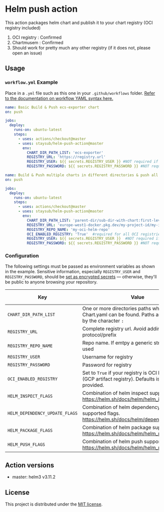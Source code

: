 # Helm push action

This action packages helm chart and publish it to your chart registry (OCI registry included)

1. OCI registry : Confirmed
2. Chartmusem : Confirmed
3. Should work for pretty much any other registry (if it does not, please open an issue)

## Usage

### `workflow.yml` Example

Place in a `.yml` file such as this one in your `.github/workflows`
folder. [Refer to the documentation on workflow YAML syntax here.](https://help.github.com/en/articles/workflow-syntax-for-github-actions)

```yaml
name: Basic Build & Push ecs-exporter chart
on: push

jobs:
  deploy:
    runs-on: ubuntu-latest
    steps:
      - uses: actions/checkout@master
      - uses: staysub/helm-push-action@master
        env:
          CHART_DIR_PATH_LIST: 'ecs-exporter'
          REGISTRY_URL: 'https://registry.url'
          REGISTRY_USER: ${{ secrets.REGISTRY_USER }} #NOT required if you helm repo does not need authorization
          REGISTRY_PASSWORD: ${{ secrets.REGISTRY_PASSWORD }} #NOT required if you helm repo does not need authorization
```

```yaml
name: Build & Push multiple charts in different directories & push all to OCI REGISTRY
on: push

jobs:
  deploy:
    runs-on: ubuntu-latest
    steps:
      - uses: actions/checkout@master
      - uses: staysub/helm-push-action@master
        env:
          CHART_DIR_PATH_LIST: 'parent-dir/sub-dir-with-chart:first-level-dir-with-chart:.dot-dir/my-chart-dir'
          REGISTRY_URL: 'europe-west1-docker.pkg.dev/my-project-id/my-image-registry/' #DO NOT add the oci protocol "oci://"
          REGISTRY_REPO_NAME: 'my-oci-helm-repo'
          OCI_ENABLED_REGISTRY: 'True'  #required for all OCI registries
          REGISTRY_USER: ${{ secrets.REGISTRY_USER }}  #NOT required if you helm repo does not need authorization
          REGISTRY_PASSWORD: ${{ secrets.REGISTRY_PASSWORD }} #NOT required if you helm repo does not need authorization
```

### Configuration

The following settings must be passed as environment variables as shown in the example. Sensitive information,
especially `REGISTRY_USER` and `REGISTRY_PASSWORD`, should
be [set as encrypted secrets](https://help.github.com/en/articles/virtual-environments-for-github-actions#creating-and-using-secrets-encrypted-variables) —
otherwise, they'll be public to anyone browsing your repository.

| Key                            | Value                                                                                                                                                        | Suggested Type | Required |
|--------------------------------|--------------------------------------------------------------------------------------------------------------------------------------------------------------|----------------|----------|
| `CHART_DIR_PATH_LIST`          | One or more directories paths where Chart.yaml can be found. Paths are seperated by the character `:`                                                        | `env`          | **Yes**  |
| `REGISTRY_URL`                 | Complete registry url. Avoid adding `oci://` protocol/prefix                                                                                                 | `env`          | **Yes**  |
| `REGISTRY_REPO_NAME`           | Repo name. If emtpy a generic string will be used                                                                                                            | `env`          | No       |
| `REGISTRY_USER`                | Username for registry                                                                                                                                        | `secret`       | No       |
| `REGISTRY_PASSWORD`            | Password for registry                                                                                                                                        | `secret`       | No       |
| `OCI_ENABLED_REGISTRY`         | Set to `True` if your registry is OCI based like (GCP artifact registry). Defaults is `False` if not provided.                                               | `env`          | No       |
| `HELM_INSPECT_FLAGS`           | Combination of helm inspect supported flags. https://helm.sh/docs/helm/helm_inspect/      | `env`          | No       |
| `HELM_DEPENDENCY_UPDATE_FLAGS` | Combination of helm dependency update supported flags. https://helm.sh/docs/helm/dependency_update/ | `env`          | No       |
| `HELM_PACKAGE_FLAGS`           | Combination of helm package supported flags. https://helm.sh/docs/helm/helm_package/      | `env`          | No       |
| `HELM_PUSH_FLAGS`              | Combination of helm push supported flags. https://helm.sh/docs/helm/helm_push/          | `env`          | No       |

## Action versions

- master: helm3 v3.11.2

## License

This project is distributed under the [MIT license](LICENSE.md).
